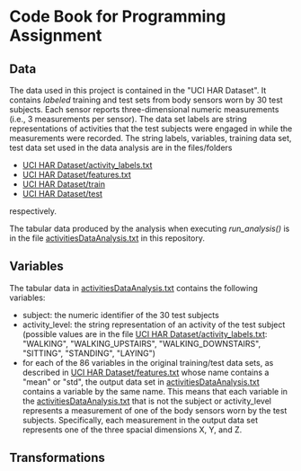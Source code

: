 # Code Book for Programming Assignment

## Data

The data used in this project is contained in the "UCI HAR Dataset". It contains *labeled* training and test sets from body sensors worn by 30 test subjects. Each sensor reports three-dimensional numeric measurements (i.e., 3 measurements per sensor). The data set labels are string representations of activities that the test subjects were engaged in while the measurements were recorded. The string labels, variables, training data set, test data set used in the data analysis are in the files/folders
- [UCI HAR Dataset/activity_labels.txt](https://github.com/Haribou/courseraJhuGettingCleaningData/blob/main/UCI%20HAR%20Dataset/activity_labels.txt)
- [UCI HAR Dataset/features.txt](https://github.com/Haribou/courseraJhuGettingCleaningData/blob/main/UCI%20HAR%20Dataset/features.txt)
- [UCI HAR Dataset/train](https://github.com/Haribou/courseraJhuGettingCleaningData/tree/main/UCI%20HAR%20Dataset/train)
- [UCI HAR Dataset/test](https://github.com/Haribou/courseraJhuGettingCleaningData/tree/main/UCI%20HAR%20Dataset/test)

respectively.

The tabular data produced by the analysis when executing *run_analysis()* is in the file [activitiesDataAnalysis.txt](https://github.com/Haribou/courseraJhuGettingCleaningData/blob/main/activitiesDataAnalysis.txt) in this repository.

## Variables

The tabular data in [activitiesDataAnalysis.txt](https://github.com/Haribou/courseraJhuGettingCleaningData/blob/main/activitiesDataAnalysis.txt) contains the following variables:
- subject: the numeric identifier of the 30 test subjects
- activity_level: the string representation of an activity of the test subject (possible values are in the file [UCI HAR Dataset/activity_labels.txt](https://github.com/Haribou/courseraJhuGettingCleaningData/blob/main/UCI%20HAR%20Dataset/activity_labels.txt): "WALKING", "WALKING_UPSTAIRS", "WALKING_DOWNSTAIRS", "SITTING", "STANDING", "LAYING")
- for each of the 86 variables in the original training/test data sets, as described in [UCI HAR Dataset/features.txt](https://github.com/Haribou/courseraJhuGettingCleaningData/blob/main/UCI%20HAR%20Dataset/features.txt) whose name contains a "mean" or "std", the output data set in [activitiesDataAnalysis.txt](https://github.com/Haribou/courseraJhuGettingCleaningData/blob/main/activitiesDataAnalysis.txt) contains a variable by the same name. This means that each variable in the [activitiesDataAnalysis.txt](https://github.com/Haribou/courseraJhuGettingCleaningData/blob/main/activitiesDataAnalysis.txt) that is not the subject or activity_level represents a measurement of one of the body sensors worn by the test subjects. Specifically, each measurement in the output data set represents one of the three spacial dimensions X, Y, and Z.

## Transformations
